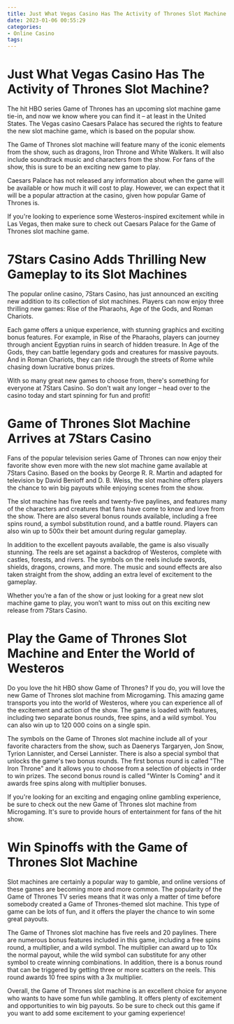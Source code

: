 ```yaml
---
title: Just What Vegas Casino Has The Activity of Thrones Slot Machine
date: 2023-01-06 00:55:29
categories:
- Online Casino
tags:
---
```



#  Just What Vegas Casino Has The Activity of Thrones Slot Machine?

The hit HBO series Game of Thrones has an upcoming slot machine game tie-in, and now we know where you can find it – at least in the United States. The Vegas casino Caesars Palace has secured the rights to feature the new slot machine game, which is based on the popular show.

The Game of Thrones slot machine will feature many of the iconic elements from the show, such as dragons, Iron Throne and White Walkers. It will also include soundtrack music and characters from the show. For fans of the show, this is sure to be an exciting new game to play.

Caesars Palace has not released any information about when the game will be available or how much it will cost to play. However, we can expect that it will be a popular attraction at the casino, given how popular Game of Thrones is.

If you're looking to experience some Westeros-inspired excitement while in Las Vegas, then make sure to check out Caesars Palace for the Game of Thrones slot machine game.

#  7Stars Casino Adds Thrilling New Gameplay to its Slot Machines

The popular online casino, 7Stars Casino, has just announced an exciting new addition to its collection of slot machines. Players can now enjoy three thrilling new games: Rise of the Pharaohs, Age of the Gods, and Roman Chariots.

Each game offers a unique experience, with stunning graphics and exciting bonus features. For example, in Rise of the Pharaohs, players can journey through ancient Egyptian ruins in search of hidden treasure. In Age of the Gods, they can battle legendary gods and creatures for massive payouts. And in Roman Chariots, they can ride through the streets of Rome while chasing down lucrative bonus prizes.

With so many great new games to choose from, there's something for everyone at 7Stars Casino. So don't wait any longer – head over to the casino today and start spinning for fun and profit!

#  Game of Thrones Slot Machine Arrives at 7Stars Casino

Fans of the popular television series Game of Thrones can now enjoy their favorite show even more with the new slot machine game available at 7Stars Casino. Based on the books by George R. R. Martin and adapted for television by David Benioff and D. B. Weiss, the slot machine offers players the chance to win big payouts while enjoying scenes from the show.

The slot machine has five reels and twenty-five paylines, and features many of the characters and creatures that fans have come to know and love from the show. There are also several bonus rounds available, including a free spins round, a symbol substitution round, and a battle round. Players can also win up to 500x their bet amount during regular gameplay.

In addition to the excellent payouts available, the game is also visually stunning. The reels are set against a backdrop of Westeros, complete with castles, forests, and rivers. The symbols on the reels include swords, shields, dragons, crowns, and more. The music and sound effects are also taken straight from the show, adding an extra level of excitement to the gameplay.

Whether you’re a fan of the show or just looking for a great new slot machine game to play, you won’t want to miss out on this exciting new release from 7Stars Casino.

#  Play the Game of Thrones Slot Machine and Enter the World of Westeros

Do you love the hit HBO show Game of Thrones? If you do, you will love the new Game of Thrones slot machine from Microgaming. This amazing game transports you into the world of Westeros, where you can experience all of the excitement and action of the show. The game is loaded with features, including two separate bonus rounds, free spins, and a wild symbol. You can also win up to 120 000 coins on a single spin.

The symbols on the Game of Thrones slot machine include all of your favorite characters from the show, such as Daenerys Targaryen, Jon Snow, Tyrion Lannister, and Cersei Lannister. There is also a special symbol that unlocks the game's two bonus rounds. The first bonus round is called "The Iron Throne" and it allows you to choose from a selection of objects in order to win prizes. The second bonus round is called "Winter Is Coming" and it awards free spins along with multiplier bonuses.

If you're looking for an exciting and engaging online gambling experience, be sure to check out the new Game of Thrones slot machine from Microgaming. It's sure to provide hours of entertainment for fans of the hit show.

#  Win Spinoffs with the Game of Thrones Slot Machine

Slot machines are certainly a popular way to gamble, and online versions of these games are becoming more and more common. The popularity of the Game of Thrones TV series means that it was only a matter of time before somebody created a Game of Thrones-themed slot machine. This type of game can be lots of fun, and it offers the player the chance to win some great payouts.

The Game of Thrones slot machine has five reels and 20 paylines. There are numerous bonus features included in this game, including a free spins round, a multiplier, and a wild symbol. The multiplier can award up to 10x the normal payout, while the wild symbol can substitute for any other symbol to create winning combinations. In addition, there is a bonus round that can be triggered by getting three or more scatters on the reels. This round awards 10 free spins with a 3x multiplier.

Overall, the Game of Thrones slot machine is an excellent choice for anyone who wants to have some fun while gambling. It offers plenty of excitement and opportunities to win big payouts. So be sure to check out this game if you want to add some excitement to your gaming experience!